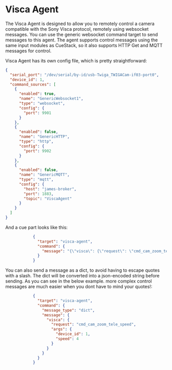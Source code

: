 # Visca Agent
The Visca Agent is designed to allow you to remotely control a camera compatible with the Sony Visca protocol, remotely using websocket messages.
You can use the generic websocket command target to send messages to this agent. 
The agent supports control messages using the same input modules as CueStack, so it also supports HTTP Get and MQTT messages for control.

Visca Agent has its own config file, which is pretty straightforward:
```json
{
  "serial_port": "/dev/serial/by-id/usb-Twiga_TWIGACam-if03-port0",
  "device_id": 1,
  "command_sources": [
    {
      "enabled": true,
      "name": "GenericWebsocket1",
      "type": "websocket",
      "config": {
        "port": 9901
      }
    },
    {
      "enabled": false,
      "name": "GenericHTTP",
      "type": "http",
      "config": {
        "port": 9902
      }
    },
    {
      "enabled": false,
      "name": "GenericMQTT",
      "type": "mqtt",
      "config": {
        "host": "james-broker",
        "port": 1883,
        "topic": "ViscaAgent"
      }
    }
  ]
}
```

And a cue part looks like this:
```json
            {
              "target": "visca-agent",
              "command": {
                "message": "{\"visca\": {\"request\": \"cmd_cam_zoom_tele_speed\", \"args\": {\"device_id\": 1, \"speed\": 4}}"
              }
            }
```

You can also send a message as a dict, to avoid having to escape quotes with a slash. The dict will be converted into a json-encoded string before sending. As you can see in the below example. more complex control messages are much easier when you dont have to mind your quotes!:

```json
            {
              "target": "visca-agent",
              "command": {
                "message_type": "dict",
                "message": {
                  "visca": {
                    "request": "cmd_cam_zoom_tele_speed",
                    "args": {
                      "device_id": 1,
                      "speed": 4
                    }
                  }
                }
              }
            }
```
